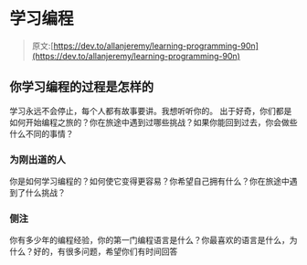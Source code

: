 # 学习编程

> 原文:[https://dev.to/allanjeremy/learning-programming-90n](https://dev.to/allanjeremy/learning-programming-90n)

## 你学习编程的过程是怎样的

学习永远不会停止，每个人都有故事要讲。我想听听你的。
出于好奇，你们都是如何开始编程之旅的？你在旅途中遇到过哪些挑战？如果你能回到过去，你会做些什么不同的事情？

### 为刚出道的人

你是如何学习编程的？如何使它变得更容易？你希望自己拥有什么？你在旅途中遇到了什么挑战？

### 侧注

你有多少年的编程经验，你的第一门编程语言是什么？你最喜欢的语言是什么，为什么？好的，有很多问题，希望你们有时间回答